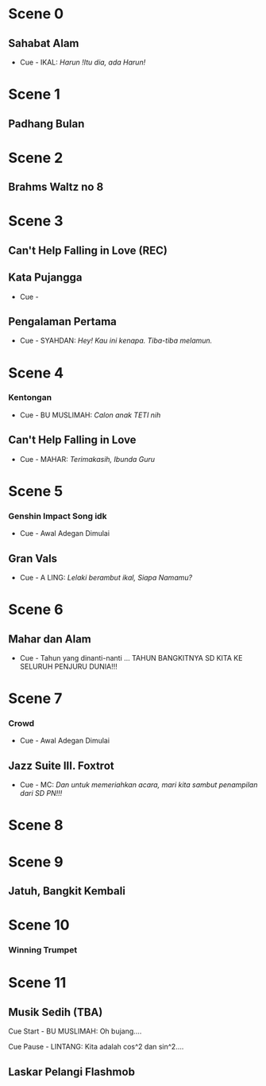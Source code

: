 # Scene 0

## Sahabat Alam

- Cue - IKAL: _Harun !Itu dia, ada Harun!_

# Scene 1

## Padhang Bulan

# Scene 2

## Brahms Waltz no 8

# Scene 3

## Can't Help Falling in Love (REC)

## Kata Pujangga

- Cue -

## Pengalaman Pertama

- Cue - SYAHDAN: _Hey! Kau ini kenapa. Tiba-tiba
  melamun._

# Scene 4

### Kentongan

- Cue - BU MUSLIMAH:  _Calon anak TETI nih_

## Can't Help Falling in Love

- Cue - MAHAR: _Terimakasih, Ibunda Guru_

# Scene 5

### Genshin Impact Song idk

- Cue - Awal Adegan Dimulai

## Gran Vals

- Cue - A LING: _Lelaki berambut ikal, Siapa Namamu?_

# Scene 6

## Mahar dan Alam

- Cue - Tahun yang dinanti-nanti ... TAHUN BANGKITNYA SD KITA KE SELURUH PENJURU DUNIA!!!

# Scene 7

### Crowd

- Cue - Awal Adegan Dimulai

## Jazz Suite III. Foxtrot

- Cue - MC: _Dan untuk memeriahkan acara, mari kita sambut penampilan dari SD PN!!!_

# Scene 8

# Scene 9

## Jatuh, Bangkit Kembali

# Scene 10

### Winning Trumpet

# Scene 11

## Musik Sedih (TBA)

Cue Start - BU MUSLIMAH: Oh bujang....

Cue Pause - LINTANG: Kita adalah cos^2 dan sin^2....

## Laskar Pelangi Flashmob
